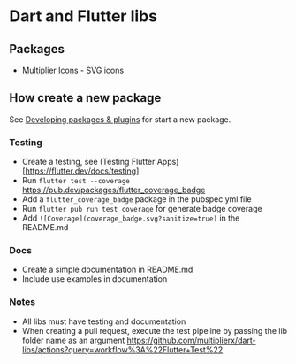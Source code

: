 # Dart and Flutter libs

## Packages

- [Multiplier Icons](multiplier_icons) - SVG icons

## How create a new package

See [Developing packages & plugins](https://flutter.dev/docs/development/packages-and-plugins/developing-packages) for start a new package.

### Testing

- Create a testing, see (Testing Flutter Apps)[https://flutter.dev/docs/testing]
- Run `flutter test --coverage` https://pub.dev/packages/flutter_coverage_badge
- Add a `flutter_coverage_badge` package in the pubspec.yml file
- Run `flutter pub run test_coverage` for generate badge coverage
- Add `![Coverage](coverage_badge.svg?sanitize=true)` in the README.md

### Docs

- Create a simple documentation in README.md
- Include use examples in documentation

### Notes

- All libs must have testing and documentation
- When creating a pull request, execute the test pipeline by passing the lib folder name as an argument https://github.com/multiplierx/dart-libs/actions?query=workflow%3A%22Flutter+Test%22
